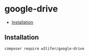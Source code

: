 # google-drive

- [Installation](#installation)

## Installation

``` sh
composer require w3lifer/google-drive
```
